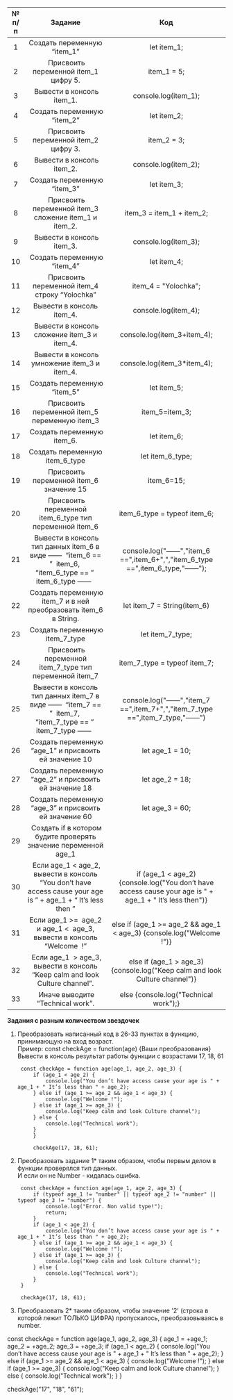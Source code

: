№ п/п | Задание  | Код
|:-----:| :---------:|:---------:
1 | Создать переменную “item_1” | let item_1;
2 |  Присвоить переменной item_1 цифру 5. | item_1 = 5;
3 |  Вывести в консоль item_1. | console.log(item_1);
4 |  Создать переменную “item_2” | let item_2;
5 |  Присвоить переменной item_2 цифру 3. | item_2 = 3;
6 |  Вывести в консоль item_2. | console.log(item_2);
7 |  Создать переменную “item_3” | let item_3;
8 |  Присвоить переменной item_3 сложение item_1 и item_2. | item_3 = item_1 + item_2;
9 |  Вывести в консоль item_3. | console.log(item_3);
10 |  Создать переменную “item_4” | let item_4;
11 |  Присвоить переменной item_4 строку “Yolochka” | item_4 = "Yolochka";
12 | Вывести в консоль item_4. | console.log(item_4);
13 |  Вывести в консоль сложение item_3 и item_4. | console.log(item_3+item_4);
14 |  Вывести в консоль умножение item_3 и item_4. | console.log(item_3*item_4);
15 |  Создать переменную “item_5” | let item_5;
16 |  Присвоить переменной item_5 переменную item_3 | item_5=item_3;
17 |  Создать переменную item_6. | let item_6;
18 | Создать переменную item_6_type | let item_6_type;
19 |  Присвоить переменной item_6 значение 15 | item_6=15;
20 |  Присвоить переменной item_6_type тип переменной item_6 | item_6_type = typeof item_6;
21 |  Вывести в консоль тип данных item_6 в виде ——  “item_6 == ”  item_6,  “item_6_type == ”  item_6_type ——   | console.log("——","item_6 ==",item_6+",","item_6_type ==",item_6_type,"——");
22 |  Создать переменную item_7 и в ней преобразовать item_6 в String. | let item_7 = String(item_6)
23 |  Создать переменную item_7_type | let item_7_type;
24 |  Присвоить переменной item_7_type тип переменной item_7 | item_7_type = typeof item_7;
25 | Вывести в консоль тип данных item_7 в виде ——  “item_7 == ”  item_7,  “item_7_type == ”  item_7_type ——   | console.log("——","item_7 ==",item_7+",","item_7_type ==",item_7_type,"——")
26 |  Создать переменную “age_1” и присвоить ей значение 10 | let age_1 = 10;
27 |  Создать переменную “age_2” и присвоить ей значение 18 | let age_2 = 18;
28 |  Создать переменную “age_3” и присвоить ей значение 60 | let age_3 = 60;
29 |  Создать if в котором будите проверять значение переменной age_1 | 
30 |  Если age_1 < age_2, вывести в консоль “You don’t have access cause your age is ” + age_1 + “ It’s less then ” | if (age_1 < age_2){console.log("You don’t have access cause your age is " + age_1 + " It’s less then")}
31 | Если age_1 >=  age_2 и age_1 <  age_3, вывести в консоль “Welcome  !” | else if (age_1 >= age_2 && age_1 < age_3) {console.log("Welcome !")}
32 |  Если age_1  > age_3, вывести в консоль “Keep calm and look Culture channel”. | else if (age_1 > age_3) {console.log("Keep calm and look Culture channel")}
33 |  Иначе выводите “Technical work”. | else {console.log("Technical work");}


**Задания с разным количеством звездочек**  

1. Преобразовать написанный код в 26-33 пунктах в функцию, принимающую на вход возраст.  
Пример: const checkAge = function(age) {Ваши преобразования}  
Вывести в консоль результат работы функции с возрастами 17, 18, 61  

        const checkAge = function age(age_1, age_2, age_3) {
            if (age_1 < age_2) {
                console.log("You don’t have access cause your age is " + age_1 + " It’s less than " + age_2);
            } else if (age_1 >= age_2 && age_1 < age_3) {
                console.log("Welcome !");
            } else if (age_1 >= age_3) {
                console.log("Keep calm and look Culture channel");
            } else {
                console.log("Technical work");
            }
            }

            checkAge(17, 18, 61);

2. Преобразовать задание 1* таким образом, чтобы первым делом в функции проверялся тип данных.   
И если он не Number - кидалась ошибка.
        
        const checkAge = function age(age_1, age_2, age_3) {
            if (typeof age_1 != "number" || typeof age_2 != "number" || typeof age_3 != "number") {
                console.log("Error. Non valid type!");
                return;
            }
            if (age_1 < age_2) {
                console.log("You don’t have access cause your age is " + age_1 + " It’s less than " + age_2);
            } else if (age_1 >= age_2 && age_1 < age_3) {
                console.log("Welcome !");
            } else if (age_1 >= age_3) {
                console.log("Keep calm and look Culture channel");
            } else {
                console.log("Technical work");
            }
        }

        checkAge(17, 18, 61);

3. Преобразовать 2* таким образом, чтобы значение '2' (строка в которой лежит ТОЛЬКО ЦИФРА) пропускалось, преобразовываясь в number.  

const checkAge = function age(age_1, age_2, age_3) {
age_1 = +age_1;
age_2 = +age_2;
age_3 = +age_3;
    if (age_1 < age_2) {
        console.log("You don’t have access cause your age is " + age_1 + " It’s less than " + age_2);
    } else if (age_1 >= age_2 && age_1 < age_3) {
        console.log("Welcome !");
    } else if (age_1 >= age_3) {
        console.log("Keep calm and look Culture channel");
    } else {
        console.log("Technical work");
        }
}

checkAge("17", "18", "61");
